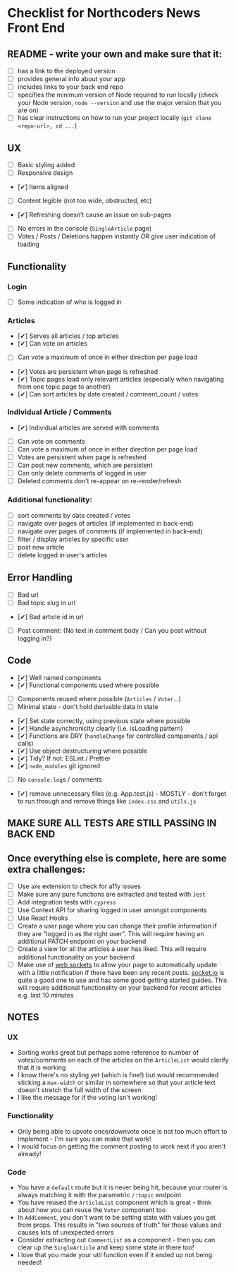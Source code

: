 # Checklist for Northcoders News Front End

## README - write your own and make sure that it:

- [ ] has a link to the deployed version
- [ ] provides general info about your app
- [ ] includes links to your back end repo
- [ ] specifies the minimum version of Node required to run locally (check your Node version, `node --version` and use the major version that you are on)
- [ ] has clear instructions on how to run your project locally (`git clone <repo-url>, cd ...`)

## UX

- [ ] Basic styling added
- [ ] Responsive design
- [✔] Items aligned
- [ ] Content legible (not too wide, obstructed, etc)
- [✔] Refreshing doesn’t cause an issue on sub-pages
- [ ] No errors in the console (`SingleArticle` page)
- [ ] Votes / Posts / Deletions happen instantly _OR_ give user indication of loading

## Functionality

### Login

- [ ] Some indication of who is logged in

### Articles

- [✔] Serves all articles / top articles
- [✔] Can vote on articles
- [ ] Can vote a maximum of once in either direction per page load
- [✔] Votes are persistent when page is refreshed
- [✔] Topic pages load only relevant articles (especially when navigating from one topic page to another)
- [✔] Can sort articles by date created / comment_count / votes

### Individual Article / Comments

- [✔] Individual articles are served with comments
- [ ] Can vote on comments
- [ ] Can vote a maximum of once in either direction per page load
- [ ] Votes are persistent when page is refreshed
- [ ] Can post new comments, which are persistent
- [ ] Can only delete comments of logged in user
- [ ] Deleted comments don’t re-appear on re-render/refresh

### Additional functionality:

- [ ] sort comments by date created / votes
- [ ] navigate over pages of articles (if implemented in back-end)
- [ ] navigate over pages of comments (if implemented in back-end)
- [ ] filter / display articles by specific user
- [ ] post new article
- [ ] delete logged in user's articles

## Error Handling

- [ ] Bad url
- [ ] Bad topic slug in url
- [✔] Bad article id in url
- [ ] Post comment: (No text in comment body / Can you post without logging in?)

## Code

- [✔] Well named components
- [✔] Functional components used where possible
- [ ] Components reused where possible (`Articles` / `Voter`...)
- [ ] Minimal state - don't hold derivable data in state
- [✔] Set state correctly, using previous state where possible
- [✔] Handle asynchronicity clearly (i.e. isLoading pattern)
- [✔] Functions are DRY (`handleChange` for controlled components / api calls)
- [✔] Use object destructuring where possible
- [✔] Tidy? If not: ESLint / Prettier
- [✔] `node_modules` git ignored
- [ ] No `console.log`s / comments
- [✔] remove unnecessary files (e.g. App.test.js) - MOSTLY - don't forget to run through and remove things like `index.css` and `utils.js`

## MAKE SURE ALL TESTS ARE STILL PASSING IN BACK END

## Once everything else is complete, here are some extra challenges:

- [ ] Use `aXe` extension to check for a11y issues
- [ ] Make sure any pure functions are extracted and tested with `Jest`
- [ ] Add integration tests with `cypress`
- [ ] Use Context API for sharing logged in user amongst components
- [ ] Use React Hooks
- [ ] Create a user page where you can change their profile information if they are "logged in as the right user". This will require having an additional PATCH endpoint on your backend
- [ ] Create a view for all the articles a user has liked. This will require additional functionality on your backend
- [ ] Make use of [web sockets](https://en.wikipedia.org/wiki/WebSocket) to allow your page to automatically update with a little notification if there have been any recent posts. [socket.io](https://socket.io/) is quite a good one to use and has some good getting started guides. This will require additional functionality on your backend for recent articles e.g. last 10 minutes

## NOTES

### UX

- Sorting works great but perhaps some reference to number of votes/comments on each of the articles on the `ArticleList` would clarify that it is working
- I know there's no styling yet (which is fine!) but would recommended sticking a `max-width` or similar in somewhere so that your article text doesn't stretch the full width of the screen
- I like the message for if the voting isn't working!

### Functionality

- Only being able to upvote once/downvote once is not too much effort to implement - I'm sure you can make that work!
- I would focus on getting the comment posting to work next if you aren't already!

### Code

- You have a `default` route but it is never being hit, because your router is always matching it with the parametric `/:topic` endpoint
- You have reused the `ArticleList` component which is great - think about how you can reuse the `Voter` component too
- In `AddComment`, you don't want to be setting state with values you get from props. This results in "two sources of truth" for those values and causes lots of unexpected errors
- Consider extracting out `CommentList` as a component - then you can clear up the `SingleArticle` and keep some state in there too!
- I love that you made your util function even if it ended up not being needed!
